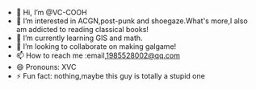 - 👋 Hi, I’m @VC-COOH
- 👀 I’m interested in ACGN,post-punk and shoegaze.What's more,I also am addicted to reading classical books!
- 🌱 I’m currently learning GIS and math.
- 💞️ I’m looking to collaborate on making galgame!
- 📫 How to reach me :email,1985528002@qq.com
- 😄 Pronouns: XVC
- ⚡ Fun fact: nothing,maybe this guy is totally a stupid one

<!---
VC-COOH/VC-COOH is a ✨ special ✨ repository because its `README.md` (this file) appears on your GitHub profile.
You can click the Preview link to take a look at your changes.
--->
